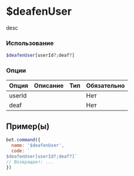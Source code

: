 # $deafenUser
desc
### Использование
```php
$deafenUser[userId?;deaf?]
```

### Опции

| Опция | Описание | Тип | Обязательно |
|--------|-------------|------|----------|
| userId |  |  | Нет | 
| deaf |  |  | Нет | 
## Пример(ы)

```javascript
bot.command({
  name: '$deafenUser',
  code: `
$deafenUser[userId?;deaf?]`
// Возвращает: ...
})
```